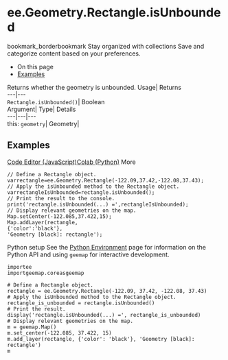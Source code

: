 
#  ee.Geometry.Rectangle.isUnbounded 
bookmark_borderbookmark Stay organized with collections  Save and categorize content based on your preferences.
  * On this page
  * [Examples](https://developers.google.com/earth-engine/apidocs/ee-geometry-rectangle-isunbounded#examples)


Returns whether the geometry is unbounded. 
Usage| Returns  
---|---  
`Rectangle.isUnbounded()`| Boolean  
Argument| Type| Details  
---|---|---  
this: `geometry`| Geometry|   
## Examples
[Code Editor (JavaScript)](https://developers.google.com/earth-engine/apidocs/ee-geometry-rectangle-isunbounded#code-editor-javascript-sample)[Colab (Python)](https://developers.google.com/earth-engine/apidocs/ee-geometry-rectangle-isunbounded#colab-python-sample) More
```
// Define a Rectangle object.
varrectangle=ee.Geometry.Rectangle(-122.09,37.42,-122.08,37.43);
// Apply the isUnbounded method to the Rectangle object.
varrectangleIsUnbounded=rectangle.isUnbounded();
// Print the result to the console.
print('rectangle.isUnbounded(...) =',rectangleIsUnbounded);
// Display relevant geometries on the map.
Map.setCenter(-122.085,37.422,15);
Map.addLayer(rectangle,
{'color':'black'},
'Geometry [black]: rectangle');
```
Python setup
See the [ Python Environment](https://developers.google.com/earth-engine/guides/python_install) page for information on the Python API and using `geemap` for interactive development.
```
importee
importgeemap.coreasgeemap
```
```
# Define a Rectangle object.
rectangle = ee.Geometry.Rectangle(-122.09, 37.42, -122.08, 37.43)
# Apply the isUnbounded method to the Rectangle object.
rectangle_is_unbounded = rectangle.isUnbounded()
# Print the result.
display('rectangle.isUnbounded(...) =', rectangle_is_unbounded)
# Display relevant geometries on the map.
m = geemap.Map()
m.set_center(-122.085, 37.422, 15)
m.add_layer(rectangle, {'color': 'black'}, 'Geometry [black]: rectangle')
m
```

